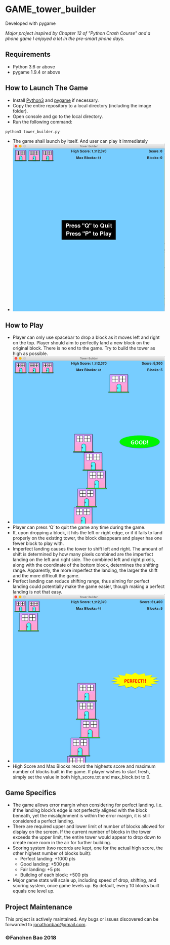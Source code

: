 # GAME_tower_builder
Developed with pygame

_Major project inspired by Chapter 12 of "Python Crash Course" and a phone game I enjoyed a lot in the pre-smart phone days._

## Requirements
* Python 3.6 or above
* pygame 1.9.4 or above

## How to Launch The Game
* Install [Python3](https://www.python.org/downloads/) and [pygame](https://www.pygame.org/wiki/GettingStarted) if necessary. 
* Copy the entire repository to a local directory (including the image folder).
* Open console and go to the local directory.
* Run the following command:
```bash
python3 tower_builder.py
```
* The game shall launch by itself. And user can play it immediately
* ![Game Launch](https://github.com/FanchenBao/GAME_tower_builder/blob/master/images/game_launch_view.png "Game Launch")

## How to Play
* Player can only use spacebar to drop a block as it moves left and right on the top. Player should aim to perfectly land a new block on the original block. There is no end to the game. Try to build the tower as high as possible.
* ![Game Play](https://github.com/FanchenBao/GAME_tower_builder/blob/master/images/game_play.png "Game Play")
* Player can press ‘Q’ to quit the game any time during the game.
* If, upon dropping a block, it hits the left or right edge, or if it fails to land properly on the existing tower, the block disappears and player has one fewer block to play with.
* Imperfect landing causes the tower to shift left and right. The amount of shift is determined by how many pixels combined are the imperfect landing on the left and right side. The combined left and right pixels, along with the coordinate of the bottom block, determines the shifting range. Apparently, the more imperfect the landing, the larger the shift and the more difficult the game.
* Perfect landing can reduce shifting range, thus aiming for perfect landing could potentially make the game easier, though making a perfect landing is not that easy.
* ![Perfect Landing](https://github.com/FanchenBao/GAME_tower_builder/blob/master/images/perfect_landing.png "Perfect Landing")
* High Score and Max Blocks record the highests score and maximum number of blocks built in the game. If player wishes to start fresh, simply set the value in both high_score.txt and max_block.txt to 0.

## Game Specifics
* The game allows error margin when considering for perfect landing. i.e. if the landing block’s edge is not perfectly aligned with the block beneath, yet the misalighnment is within the error margin, it is still considered a perfect landing.
* There are required upper and lower limit of number of blocks allowed for display on the screen. If the current number of blocks in the tower exceeds the upper limit, the entire tower would appear to drop down to create more room in the air for further building.
* Scoring system (two records are kept, one for the actual high score, the other highest number of blocks built):
  * Perfect landing: +1000 pts
  * Good landing: +500 pts
  * Fair landing: +5 pts
  * Building of each block: +500 pts
* Major game stats will scale up, including speed of drop, shifting, and scoring system, once game levels up. By default, every 10 blocks built equals one level up.

## Project Maintenance
This project is actively maintained. Any bugs or issues discovered can be forwarded to jonathonbao@gmail.com.

### ©Fanchen Bao 2018
